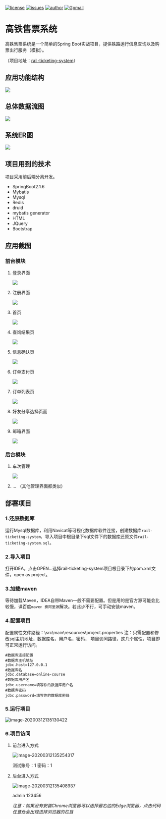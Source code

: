 [![license](https://img.shields.io/hexpm/l/plug.svg?style=flat-square)](https://github.com/2227324689/ToBeBetter/blob/master/LICENSE) [![issues](https://img.shields.io/bitbucket/issues-raw/2227324689/ToBeBetter.svg?style=flat-square)](https://github.com/blankjee/rail-ticketing-system/issues) [![author](https://img.shields.io/badge/author-blankjee-blue.svg?style=flat-square)](#) [![Gpmall](https://img.shields.io/badge/tech-springboot-red.svg?style=flat-square)](#)

# 高铁售票系统

高铁售票系统是一个简单的Spring Boot实战项目，提供铁路运行信息查询以及购票出行服务（模拟）。

（项目地址：[rail-ticketing-system](https://github.com/blankjee/rail-ticketing-system)）

## 应用功能结构

![](https://gitee.com/blankjee/pic-bed/raw/master/images/20200520171318.png)

## 总体数据流图

![](https://gitee.com/blankjee/pic-bed/raw/master/images/20200520171428.png)

## 系统ER图

![](https://gitee.com/blankjee/pic-bed/raw/master/images/20200520171725.png)

## 项目用到的技术

项目采用前后端分离开发。 

* SpringBoot2.1.6
* Mybatis
* Mysql
* Redis
* druid
* mybatis generator
* HTML
* JQuery
* Bootstrap

## 应用截图

### 前台模块

1. 登录界面

   ![](https://gitee.com/blankjee/pic-bed/raw/master/images/20200520172239.png)

2. 注册界面

   ![](https://gitee.com/blankjee/pic-bed/raw/master/images/20200520172257.png)

3. 首页

   ![](https://gitee.com/blankjee/pic-bed/raw/master/images/20200520172316.png)

4. 查询结果页

   ![](https://gitee.com/blankjee/pic-bed/raw/master/images/20200520172334.png)

5. 信息确认页

   ![](https://gitee.com/blankjee/pic-bed/raw/master/images/20200520172357.png)

6. 订单支付页

   ![](https://gitee.com/blankjee/pic-bed/raw/master/images/20200520172428.png)

7. 订单列表页

   ![](https://gitee.com/blankjee/pic-bed/raw/master/images/20200520172446.png)

8. 好友分享选择页面

   ![](https://gitee.com/blankjee/pic-bed/raw/master/images/20200520172511.png)

9. 邮箱界面

   ![](https://gitee.com/blankjee/pic-bed/raw/master/images/20200520172529.png)

### 后台模块

1. 车次管理

   ![](https://gitee.com/blankjee/pic-bed/raw/master/images/20200520172546.png)

2.  ... （其他管理界面都类似）

## 部署项目

### 1.还原数据库

运行Mysql数据库，利用Navicat等可视化数据库软件连接，创建数据库`rail-ticketing-system`，导入项目中根目录下sql文件下的数据库还原文件`rail-ticketing-system.sql`。

### 2.导入项目

打开IDEA，点击OPEN...选择rail-ticketing-system项目根目录下的pom.xml文件，open as project。

### 3.加载maven

等待加载Maven，IDEA自带Maven一般不需要配置。但是用的是官方源可能会比较慢，课百度`maven 换阿里源`解决。若此步不行，可手动安装maven。

### 4.配置项目

配置属性文件路径：\src\main\resources\project.properties
注：只需配置和修改sql主机地址，数据库名，用户名，密码， 项目访问路径，这几个属性，项目即可正常运行访问。

```
#数据库连接配置
#数据库主机地址
jdbc.host=127.0.0.1
#数据库名
jdbc.database=online-course
#数据库用户名
jdbc.username=填写你的数据库用户名
#数据库密码
jdbc.password=填写你的数据库密码
```

### 5.运行项目

![image-20200312135130422](C:\Zone\Dev\IdeaProjects\rail-ticketing-system\README.assets\image-20200312135130422.png)

### 6.项目访问

1. 前台进入方式

   ![image-20200312135254317](C:\Zone\Dev\IdeaProjects\rail-ticketing-system\README.assets\image-20200312135254317.png)

   测试账号：1 密码：1

2. 后台进入方式

   ![image-20200312135408937](C:\Zone\Dev\IdeaProjects\rail-ticketing-system\README.assets\image-20200312135408937.png)

   admin 123456

   *注意：如果没有安装Chrome浏览器可以选择最右边的Edge浏览器，点击代码任意处会出现选择浏览器的栏目*



